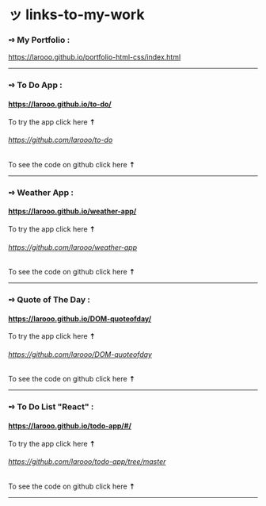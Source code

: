 # **ッ** links-to-my-work

### **➺** My Portfolio :


https://larooo.github.io/portfolio-html-css/index.html

--------------------------------------------------------------------------

### **➺** To Do App :

#### https://larooo.github.io/to-do/   
To try the app click here **⇡**



###### https://github.com/larooo/to-do  
To see the code on github click here **⇡**

-------------------------------------------------------------------------------
### **➺** Weather App :

#### https://larooo.github.io/weather-app/  
To try the app click here **⇡**


###### https://github.com/larooo/weather-app  
To see the code on github click here **⇡**


-----------------------------------------------------------------------------
### **➺** Quote of The Day :

#### https://larooo.github.io/DOM-quoteofday/
To try the app click here **⇡**


###### https://github.com/larooo/DOM-quoteofday  
To see the code on github click here **⇡**

------------------------------------------------------------------------------

### **➺** To Do List "React" :

#### https://larooo.github.io/todo-app/#/  
To try the app click here **⇡**


###### https://github.com/larooo/todo-app/tree/master  
To see the code on github click here **⇡**

---------------------------------------------------------------------------------

